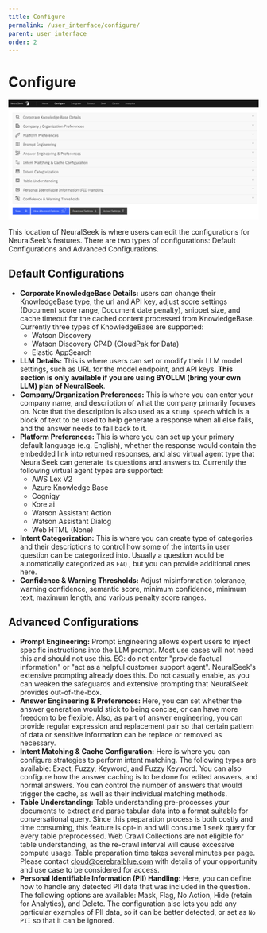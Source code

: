 ```yaml
---
title: Configure
permalink: /user_interface/configure/
parent: user_interface
order: 2
---
```


# Configure

![configure](images/configure.png)

This location of NeuralSeek is where users can edit the configurations for NeuralSeek’s features. There are two types of configurations: Default Configurations and Advanced Configurations.

## Default Configurations

- **Corporate KnowledgeBase Details:** users can change their KnowledgeBase type, the url and API key, adjust score settings (Document score range, Document date penalty), snippet size, and cache timeout for the cached content processed from KnowledgeBase. Currently three types of KnowledgeBase are supported:
    - Watson Discovery
    - Watson Discovery CP4D (CloudPak for Data)
    - Elastic AppSearch
- **LLM Details:** This is where users can set or modify their LLM model settings, such as URL for the model endpoint, and API keys. **This section is only available if you are using BYOLLM (bring your own LLM) plan of NeuralSeek**.
- **Company/Organization Preferences:** This is where you can enter your company name, and description of what the company primarily focuses on. Note that the description is also used as a `stump speech` which is a block of text to be used to help generate a response when all else fails, and the answer needs to fall back to it.
- **Platform Preferences:** This is where you can set up your primary default language (e.g. English), whether the response would contain the embedded link into returned responses, and also virtual agent type that NeuralSeek can generate its questions and answers to. Currently the following virtual agent types are supported:
    - AWS Lex V2
    - Azure Knowledge Base
    - Cognigy
    - Kore.ai
    - Watson Assistant Action
    - Watson Assistant Dialog
    - Web HTML (None)
- **Intent Categorization:** This is where you can create type of categories and their descriptions to control how some of the intents in user question can be categorized into. Usually a question would be automatically categorized as `FAQ` , but you can provide additional ones here.
- **Confidence & Warning Thresholds:** Adjust misinformation tolerance, warning confidence, semantic score, minimum confidence, minimum text, maximum length, and various penalty score ranges.

## Advanced Configurations

- **Prompt Engineering:** Prompt Engineering allows expert users to inject specific instructions into the LLM prompt. Most use cases will not need this and should not use this. EG: do not enter "provide factual information" or "act as a helpful customer support agent". NeuralSeek's extensive prompting already does this. Do not casually enable, as you can weaken the safeguards and extensive prompting that NeuralSeek provides out-of-the-box.
- **Answer Engineering & Preferences:** Here, you can set whether the answer generation would stick to being concise, or can have more freedom to be flexible. Also, as part of answer engineering, you can provide regular expression and replacement pair so that certain pattern of data or sensitive information can be replace or removed as necessary.
- **Intent Matching & Cache Configuration:** Here is where you can configure strategies to perform intent matching. The following types are available: Exact, Fuzzy, Keyword, and Fuzzy Keyword. You can also configure how the answer caching is to be done for edited answers, and normal answers. You can control the number of answers that would trigger the cache, as well as their individual matching methods.
- **Table Understanding:** Table understanding pre-processes your documents to extract and parse tabular data into a format suitable for conversational query. Since this preparation process is both costly and time consuming, this feature is opt-in and will consume 1 seek query for every table preprocessed. Web Crawl Collections are not eligible for table understanding, as the re-crawl interval will cause excessive compute usage. Table preparation time takes several minutes per page. Please contact [cloud@cerebralblue.com](mailto:cloud@cerebralblue.com) with details of your opportunity and use case to be considered for access.
- **Personal Identifiable Information (PII) Handling:** Here, you can define how to handle any detected PII data that was included in the question. The following options are available: Mask, Flag, No Action, Hide (retain for Analytics), and Delete. The configuration also lets you add any particular examples of PII data, so it can be better detected, or set as `No PII` so that it can be ignored.
